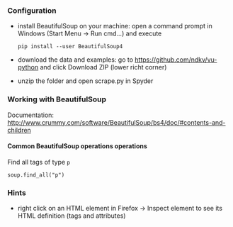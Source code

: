 ### Configuration

- install BeautifulSoup on your machine: open a command prompt in Windows (Start Menu -> Run cmd...) and execute

    ```pip install --user BeautifulSoup4```

- download the data and examples: go to https://github.com/ndkv/vu-python and click Download ZIP (lower richt corner)

- unzip the folder and open scrape.py in Spyder


### Working with BeautifulSoup

Documentation: http://www.crummy.com/software/BeautifulSoup/bs4/doc/#contents-and-children


#### Common BeautifulSoup operations operations

Find all tags of type ```p```

    soup.find_all("p")

### Hints

- right click on an HTML element in Firefox -> Inspect element to see its HTML definition (tags and attributes)
